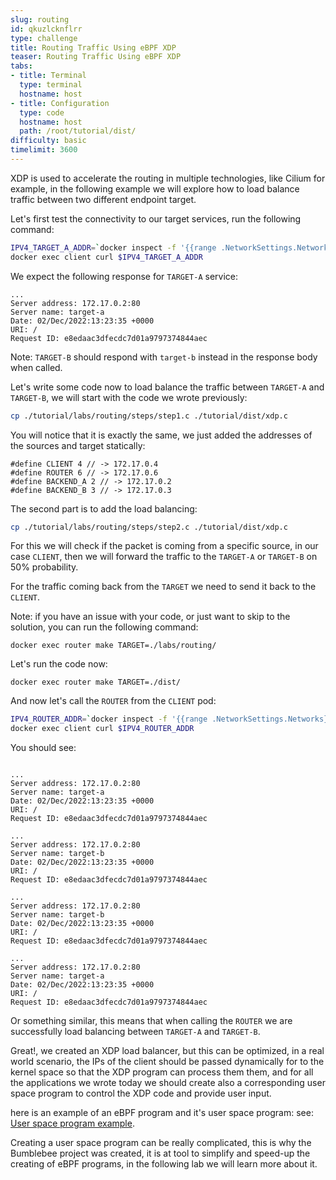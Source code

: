 ```yaml
---
slug: routing
id: qkuzlcknflrr
type: challenge
title: Routing Traffic Using eBPF XDP
teaser: Routing Traffic Using eBPF XDP
tabs:
- title: Terminal
  type: terminal
  hostname: host
- title: Configuration
  type: code
  hostname: host
  path: /root/tutorial/dist/
difficulty: basic
timelimit: 3600
---
```


XDP is used to accelerate the routing in multiple technologies, like Cilium for example, in the following example we will explore how to load balance traffic between two different endpoint target.

Let's first test the connectivity to our target services, run the following command:

```bash
IPV4_TARGET_A_ADDR=`docker inspect -f '{{range .NetworkSettings.Networks}}{{.IPAddress}}{{end}}' target-A`
docker exec client curl $IPV4_TARGET_A_ADDR
```

We expect the following response for `TARGET-A` service:

```
...
Server address: 172.17.0.2:80
Server name: target-a
Date: 02/Dec/2022:13:23:35 +0000
URI: /
Request ID: e8edaac3dfecdc7d01a9797374844aec
```

Note: `TARGET-B` should respond with `target-b` instead in the response body when called.


Let's write some code now to load balance the traffic between `TARGET-A` and `TARGET-B`, we will start with the code we wrote previously:

```bash
cp ./tutorial/labs/routing/steps/step1.c ./tutorial/dist/xdp.c
```

You will notice that it is exactly the same, we just added the addresses of the sources and target statically:

```
#define CLIENT 4 // -> 172.17.0.4
#define ROUTER 6 // -> 172.17.0.6
#define BACKEND_A 2 // -> 172.17.0.2
#define BACKEND_B 3 // -> 172.17.0.3
```

The second part is to add the load balancing:
```bash
cp ./tutorial/labs/routing/steps/step2.c ./tutorial/dist/xdp.c
```

For this we will check if the packet is coming from a specific source, in our case `CLIENT`, then we will forward the traffic to the `TARGET-A` or `TARGET-B` on 50% probability.

For the traffic coming back from the `TARGET` we need to send it back to the `CLIENT`.

Note: if you have an issue with your code, or just want to skip to the solution, you can run the following command:
```
docker exec router make TARGET=./labs/routing/
```

Let's run the code now:

```
docker exec router make TARGET=./dist/
```

And now let's call the `ROUTER` from the `CLIENT` pod:

```bash
IPV4_ROUTER_ADDR=`docker inspect -f '{{range .NetworkSettings.Networks}}{{.IPAddress}}{{end}}' router`
docker exec client curl $IPV4_ROUTER_ADDR
```

You should see:

```

...
Server address: 172.17.0.2:80
Server name: target-a
Date: 02/Dec/2022:13:23:35 +0000
URI: /
Request ID: e8edaac3dfecdc7d01a9797374844aec

...
Server address: 172.17.0.2:80
Server name: target-b
Date: 02/Dec/2022:13:23:35 +0000
URI: /
Request ID: e8edaac3dfecdc7d01a9797374844aec

...
Server address: 172.17.0.2:80
Server name: target-b
Date: 02/Dec/2022:13:23:35 +0000
URI: /
Request ID: e8edaac3dfecdc7d01a9797374844aec

...
Server address: 172.17.0.2:80
Server name: target-a
Date: 02/Dec/2022:13:23:35 +0000
URI: /
Request ID: e8edaac3dfecdc7d01a9797374844aec
```

Or something similar, this means that when calling the `ROUTER` we are successfully load balancing between `TARGET-A` and `TARGET-B`.


Great!, we created an XDP load balancer, but this can be optimized, in a real world scenario, the IPs of the client should be passed dynamically for to the kernel space so that the XDP program can process them them, and for all the applications we wrote today we should create also a corresponding user space program to control the XDP code and provide user input.

here is an example of an eBPF program and it's user space program:
see: [User space program example](https://github.com/iovisor/bcc/blob/master/libbpf-tools/oomkill.c).


Creating a user space program can be really complicated, this is why the Bumblebee project was created, it is at tool to simplify and speed-up the creating of eBPF programs, in the following lab we will learn more about it.